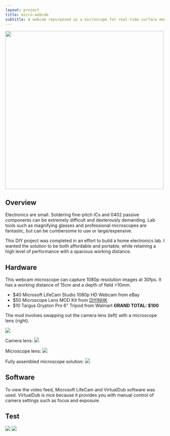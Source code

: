 ```yaml
---
layout: project
title: micro-webcam
subtitle: A webcam repurposed as a microscope for real-time surface mount soldering and rework.
---
```


<img src="http://niftyhedgehog.com/micro-webcam/images/complete.jpg" height="500">

## Overview
Electronics are small. Soldering fine-pitch ICs and 0402 passive components can be extremely difficult and dexterously demanding. Lab tools such as magnifying glasses and professional microscopes are fantastic, but can be cumbersome to use or large/expensive.

This DIY project was completed in an effort to build a home electronics lab. I wanted the solution to be both affordable and portable, while retaining a high level of performance with a spacious working distance.

## Hardware
This webcam microscope can capture 1080p resolution images at 30fps. It has a working distance of 15cm and a depth of field >10mm. 

* $40 Microsoft LifeCam Studio 1080p HD Webcam from eBay
* $50 Microscope Lens MOD Kit from [DIYINHK](http://www.diyinhk.com/shop/usb-microscope-1080p-for-smt-soldering/51-lifecam-studio-1080p-microscope-lens-mod-kit.html)
* $10 Targus Grypton Pro 6" Tripod from Walmart
**GRAND TOTAL: $100**

The mod involves swapping out the camera lens (left) with a microscope lens (right). 

<img src="http://niftyhedgehog.com/micro-webcam/images/lenses.jpg">

Camera lens:
<img src="http://niftyhedgehog.com/micro-webcam/images/camera_lens.jpg">

Microscope lens:
<img src="http://niftyhedgehog.com/micro-webcam/images/microscope_lens.jpg">

Fully assembled microscope solution:
<img src="http://niftyhedgehog.com/micro-webcam/images/assembled_scale.jpg">


## Software
To view the video feed, Microsoft LifeCam and VirtualDub software was used. VirtualDub is nice because it provides you with manual control of camera settings such as focus and exposure.

## Test
<img src="http://niftyhedgehog.com/micro-webcam/images/setup.jpg">

<img src="http://niftyhedgehog.com/micro-webcam/images/screenshot.png">
